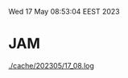Wed 17 May 08:53:04 EEST 2023
# JAM
<a href='./cache/202305/17_08.log'>./cache/202305/17_08.log</a>
